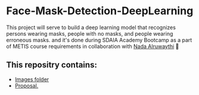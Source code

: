 # Face-Mask-Detection-DeepLearning

This project will serve to build a deep learning model that recognizes persons wearing masks, people with no masks, and people wearing erroneous masks.
 and it's done during SDAIA Academy Bootcamp as a part of METIS course requirements in collaboration with [Nada Alruwaythi](https://github.com/nadaAlruwaythi) :white_heart:
   <br/>
## This repositry contains:
- [Images folder](/Images)
- [Proposal.](Face-Mask-Detection-Propsal.md)
